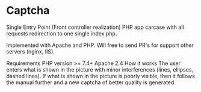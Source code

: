 # Captcha

Single Entry Point (Front controller realization)
PHP app carcase with all requests redirection to one single index.php.

Implemented with Apache and PHP. Will free to send PR's for support other servers (nginx, IIS).

Requirements
PHP version >= 7.4+
Apache 2.4
How it works
The user enters what is shown in the picture with minor interferences (lines, ellipses, dashed lines).
If what is shown in the picture is poorly visible, 
then it follows the manual further and a new captcha of better quality is generated 